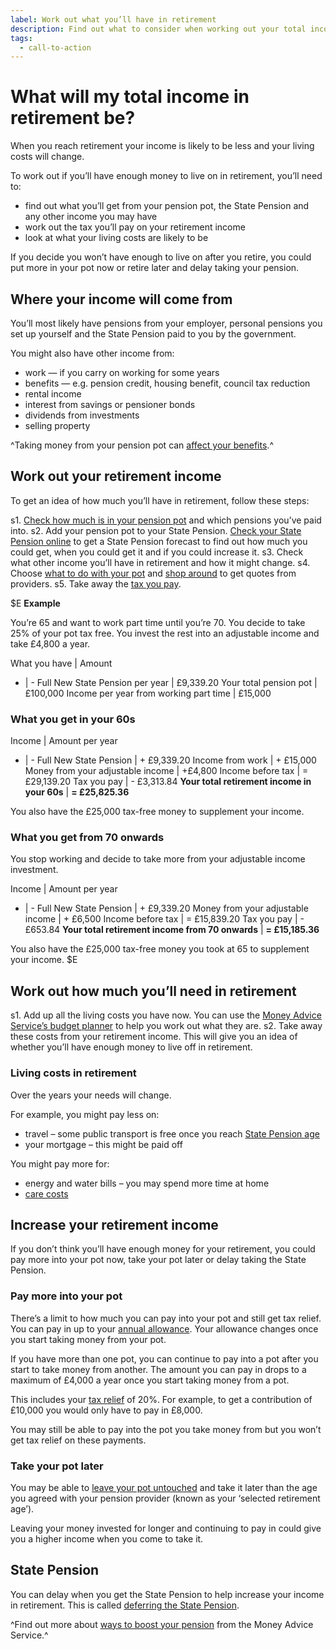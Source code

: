```yaml
---
label: Work out what you’ll have in retirement
description: Find out what to consider when working out your total income in retirement, and how to budget. 
tags:
  - call-to-action
---
```


# What will my total income in retirement be?

When you reach retirement your income is likely to be less and your living costs will change.

To work out if you’ll have enough money to live on in retirement, you’ll need to:

- find out what you’ll get from your pension pot, the State Pension and any other income you may have
- work out the tax you’ll pay on your retirement income
- look at what your living costs are likely to be

If you decide you won’t have enough to live on after you retire, you could put more in your pot now or retire later and delay taking your pension.

## Where your income will come from

You’ll most likely have pensions from your employer, personal pensions you set up yourself and the State Pension paid to you by the government.

You might also have other income from:

- work — if you carry on working for some years
- benefits — e.g. pension credit, housing benefit, council tax reduction
- rental income
- interest from savings or pensioner bonds
- dividends from investments
- selling property

^Taking money from your pension pot can [affect your benefits](/en/benefits).^

## Work out your retirement income

To get an idea of how much you’ll have in retirement, follow these steps:

s1. [Check how much is in your pension pot](/en/pension-pot-value) and which pensions you’ve paid into.
s2. Add your pension pot to your State Pension. [Check your State Pension online](https://www.gov.uk/check-state-pension) to get a State Pension forecast to find out how much you could get, when you could get it and if you could increase it.
s3. Check what other income you’ll have in retirement and how it might change.
s4. Choose [what to do with your pot](/en/pension-pot-options) and [shop around](/en/shop-around) to get quotes from providers.
s5. Take away the [tax you pay](/en/tax).

$E
**Example**

You’re 65 and want to work part time until you’re 70. You decide to take 25% of your pot tax free. You invest the rest into an adjustable income and take £4,800 a year.

What you have | Amount
- | -
Full New State Pension per year | £9,339.20
Your total pension pot | £100,000
Income per year from working part time | £15,000

### What you get in your 60s

Income | Amount per year
- | -
Full New State Pension | + £9,339.20
Income from work | + £15,000
Money from your adjustable income | +£4,800
Income before tax | = £29,139.20
Tax you pay | - £3,313.84
**Your total retirement income in your 60s** | **= £25,825.36**

You also have the £25,000 tax-free money to supplement your income.

### What you get from 70 onwards

You stop working and decide to take more from your adjustable income investment.

Income | Amount per year
- | -
Full New State Pension | + £9,339.20
Money from your adjustable income | + £6,500
Income before tax | = £15,839.20
Tax you pay | - £653.84
**Your total retirement income from 70 onwards** | **= £15,185.36**

You also have the £25,000 tax-free money you took at 65 to supplement your income.
$E

## Work out how much you’ll need in retirement

s1. Add up all the living costs you have now. You can use the [Money Advice Service’s budget planner](https://www.moneyadviceservice.org.uk/en/tools/budget-planner) to help you work out what they are.
s2. Take away these costs from your retirement income. This will give you an idea of whether you’ll have enough money to live off in retirement.


### Living costs in retirement

Over the years your needs will change.

For example, you might pay less on:

- travel – some public transport is free once you reach [State Pension age](https://www.gov.uk/calculate-state-pension)
- your mortgage – this might be paid off

You might pay more for:

- energy and water bills – you may spend more time at home
- [care costs](/en/care-costs)

## Increase your retirement income

If you don’t think you’ll have enough money for your retirement, you could pay more into your pot now, take your pot later or delay taking the State Pension.

### Pay more into your pot

There’s a limit to how much you can pay into your pot and still get tax relief. You can pay in up to your [annual allowance](https://www.gov.uk/tax-on-your-private-pension/annual-allowance). Your allowance changes once you start taking money from your pot.

If you have more than one pot, you can continue to pay into a pot after you start to take money from another. The amount you can pay in drops to a maximum of £4,000 a year once you start taking money from a pot.

This includes your [tax relief](https://www.gov.uk/tax-on-your-private-pension/pension-tax-relief) of 20%. For example, to get a contribution of £10,000 you would only have to pay in £8,000.

You may still be able to pay into the pot you take money from but you won’t get tax relief on these payments.

### Take your pot later

You may be able to [leave your pot untouched](/en/leave-pot-untouched) and take it later than the age you agreed with your pension provider (known as your ‘selected retirement age’).

Leaving your money invested for longer and continuing to pay in could give you a higher income when you come to take it.

## State Pension

You can delay when you get the State Pension to help increase your income in retirement. This is called [deferring the State Pension](https://www.gov.uk/deferring-state-pension/what-you-may-get).

^Find out more about [ways to boost your pension](https://www.moneyadviceservice.org.uk/en/articles/ways-to-boost-your-pension-in-the-run-up-to-retirement) from the Money Advice Service.^
